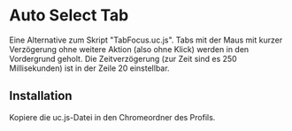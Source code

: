 # Auto Select Tab

Eine Alternative zum Skript "TabFocus.uc.js". Tabs mit der Maus mit kurzer Verzögerung ohne weitere Aktion (also ohne Klick) werden 
in den Vordergrund geholt. Die Zeitverzögerung (zur Zeit sind es 250 Millisekunden) ist in der Zeile 20 einstellbar.

## Installation
Kopiere die uc.js-Datei in den Chromeordner des Profils.